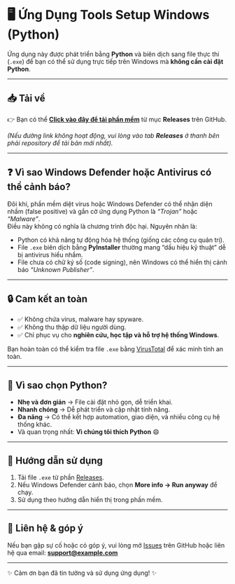 # 🖥️ Ứng Dụng Tools Setup Windows (Python)

Ứng dụng này được phát triển bằng **Python** và biên dịch sang file thực thi (`.exe`) để bạn có thể sử dụng trực tiếp trên Windows mà **không cần cài đặt Python**.

---

## 📥 Tải về
👉 Bạn có thể **[Click vào đây để tải phần mềm](../../releases/latest)** từ mục **Releases** trên GitHub.  

*(Nếu đường link không hoạt động, vui lòng vào tab **Releases** ở thanh bên phải repository để tải bản mới nhất).*

---

## ❓ Vì sao Windows Defender hoặc Antivirus có thể cảnh báo?

Đôi khi, phần mềm diệt virus hoặc Windows Defender có thể nhận diện nhầm (false positive) và gắn cờ ứng dụng Python là *“Trojan”* hoặc *“Malware”*.  
Điều này không có nghĩa là chương trình độc hại. Nguyên nhân là:

- Python có khả năng tự động hóa hệ thống (giống các công cụ quản trị).  
- File `.exe` biên dịch bằng **PyInstaller** thường mang “dấu hiệu kỹ thuật” dễ bị antivirus hiểu nhầm.  
- File chưa có chữ ký số (code signing), nên Windows có thể hiển thị cảnh báo *“Unknown Publisher”*.  

---

## 🔒 Cam kết an toàn

- ✅ Không chứa virus, malware hay spyware.  
- ✅ Không thu thập dữ liệu người dùng.  
- ✅ Chỉ phục vụ cho **nghiên cứu, học tập và hỗ trợ hệ thống Windows**.  

Bạn hoàn toàn có thể kiểm tra file `.exe` bằng [VirusTotal](https://www.virustotal.com) để xác minh tính an toàn.

---

## 🌟 Vì sao chọn Python?

- **Nhẹ và đơn giản** → File cài đặt nhỏ gọn, dễ triển khai.  
- **Nhanh chóng** → Dễ phát triển và cập nhật tính năng.  
- **Đa năng** → Có thể kết hợp automation, giao diện, và nhiều công cụ hệ thống khác.  
- Và quan trọng nhất: **Vì chúng tôi thích Python** 😄  

---

## 🚀 Hướng dẫn sử dụng

1. Tải file `.exe` từ phần [Releases](../../releases).  
2. Nếu Windows Defender cảnh báo, chọn **More info → Run anyway** để chạy.  
3. Sử dụng theo hướng dẫn hiển thị trong phần mềm.  

---

## 📩 Liên hệ & góp ý

Nếu bạn gặp sự cố hoặc có góp ý, vui lòng mở [Issues](../../issues) trên GitHub hoặc liên hệ qua email: **support@example.com**

---

✨ Cảm ơn bạn đã tin tưởng và sử dụng ứng dụng! ✨
